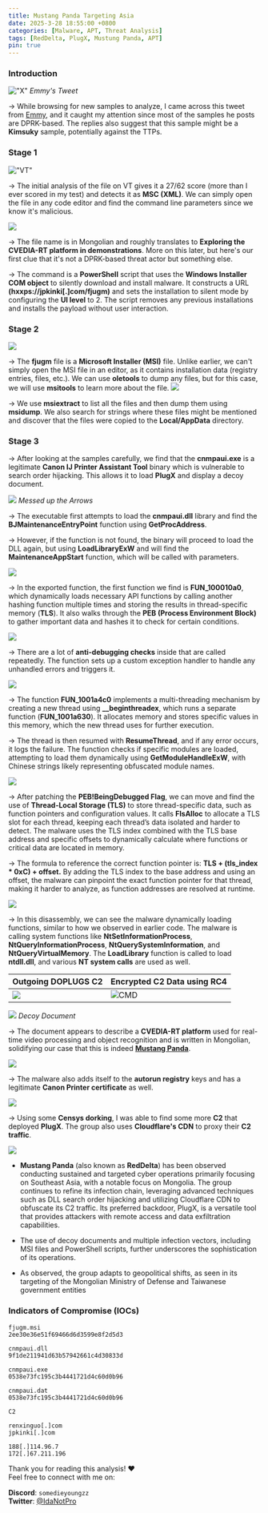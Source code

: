 ```yaml
---
title: Mustang Panda Targeting Asia
date: 2025-3-28 18:55:00 +0800
categories: [Malware, APT, Threat Analysis]
tags: [RedDelta, PlugX, Mustung Panda, APT]
pin: true
---
```


### Introduction
!["X"](https://cdn-images-1.medium.com/v2/resize:fit:800/1*jzxnni4yZRsIDuQ08Z8zJg.png "X")
*Emmy's Tweet*

&rarr; While browsing for new samples to analyze, I came across this tweet from [Emmy](https://x.com/byrne_emmy12099), and it caught my attention since most of the samples he posts are DPRK-based. The replies also suggest that this sample might be a **Kimsuky** sample, potentially against the TTPs.


### Stage 1
!["VT"](https://cdn-images-1.medium.com/v2/resize:fit:1200/1*cHhP3yun92OUZaWSVOmSFA.png)

&rarr; The initial analysis of the file on VT gives it a 27/62 score (more than I ever scored in my test) and detects it as **MSC (XML)**. We can simply open the file in any code editor and find the command line parameters since we know it's malicious.

![](https://cdn-images-1.medium.com/v2/resize:fit:800/1*8mHTTlPdrWbfwC-4TJRpnA.png)

&rarr; The file name is in Mongolian and roughly translates to **Exploring the CVEDIA-RT platform in demonstrations**. More on this later, but here's our first clue that it's not a DPRK-based threat actor but something else.

&rarr; The command is a **PowerShell** script that uses the **Windows Installer COM object** to silently download and install malware. It constructs a URL **(hxxps://jpkinki[.]com/fjugm)** and sets the installation to silent mode by configuring the **UI level** to 2. The script removes any previous installations and installs the payload without user interaction.


### Stage 2
![](https://cdn-images-1.medium.com/v2/resize:fit:1200/1*-Wr4_MAbfclKCMtYLkGdaw.png)

&rarr; The **fjugm** file is a **Microsoft Installer (MSI)** file. Unlike earlier, we can't simply open the MSI file in an editor, as it contains installation data (registry entries, files, etc.). We can use **oletools** to dump any files, but for this case, we will use **msitools** to learn more about the file.
![](https://cdn-images-1.medium.com/v2/resize:fit:800/1*zO67SFEqeokk_MEJsES9gw.png)

&rarr; We use **msiextract** to list all the files and then dump them using **msidump**. We also search for strings where these files might be mentioned and discover that the files were copied to the **Local/AppData** directory.

### Stage 3

&rarr; After looking at the samples carefully, we find that the **cnmpaui.exe** is a legitimate **Canon IJ Printer Assistant Tool** binary which is vulnerable to search order hijacking. This allows it to load **PlugX** and display a decoy document.

![](https://cdn-images-1.medium.com/v2/resize:fit:800/1*NvwXJcVpcNhZmfn2aT-8Xg.png)
*Messed up the Arrows*

&rarr; The executable first attempts to load the **cnmpaui.dll** library and find the **BJMaintenanceEntryPoint** function using **GetProcAddress**.

&rarr; However, if the function is not found, the binary will proceed to load the DLL again, but using **LoadLibraryExW** and will find the **MaintenanceAppStart** function, which will be called with parameters.

![](https://cdn-images-1.medium.com/v2/resize:fit:800/1*ahhaUH_Gsy3hdDdAZ86QIQ.png)

&rarr; In the exported function, the first function we find is **FUN_100010a0**, which dynamically loads necessary API functions by calling another hashing function multiple times and storing the results in thread-specific memory (**TLS**). It also walks through the **PEB (Process Environment Block)** to gather important data and hashes it to check for certain conditions.

![](https://cdn-images-1.medium.com/v2/resize:fit:800/1*Zqvc5rGlOlHzVS6HKAW7tA.png)

&rarr; There are a lot of **anti-debugging checks** inside that are called repeatedly. The function sets up a custom exception handler to handle any unhandled errors and triggers it.

![](https://cdn-images-1.medium.com/v2/resize:fit:800/1*7rmwGdfm0CjBIbBxCrXrNg.png)

&rarr; The function **FUN_1001a4c0** implements a multi-threading mechanism by creating a new thread using **__beginthreadex**, which runs a separate function (**FUN_1001a630**). It allocates memory and stores specific values in this memory, which the new thread uses for further execution.

&rarr; The thread is then resumed with **ResumeThread**, and if any error occurs, it logs the failure. The function checks if specific modules are loaded, attempting to load them dynamically using **GetModuleHandleExW**, with Chinese strings likely representing obfuscated module names.	

![](https://cdn-images-1.medium.com/v2/resize:fit:1200/1*rTJms9ZDO1D_VpvKbvlZyQ.png)

&rarr; After patching the **PEB!BeingDebugged Flag**, we can move and find the use of **Thread-Local Storage (TLS)** to store thread-specific data, such as function pointers and configuration values. It calls **FlsAlloc** to allocate a TLS slot for each thread, keeping each thread’s data isolated and harder to detect. The malware uses the TLS index combined with the TLS base address and specific offsets to dynamically calculate where functions or critical data are located in memory. 

&rarr; The formula to reference the correct function pointer is:
**TLS + (tls_index * 0xC) + offset.** By adding the TLS index to the base address and using an offset, the malware can pinpoint the exact function pointer for that thread, making it harder to analyze, as function addresses are resolved at runtime.

![](https://cdn-images-1.medium.com/v2/resize:fit:1200/1*6bRzo3Zz_nj3L5zEmi4J1w.png)

&rarr; In this disassembly, we can see the malware dynamically loading functions, similar to how we observed in earlier code. The malware is calling system functions like **NtSetInformationProcess**, **NtQueryInformationProcess**, **NtQuerySystemInformation**, and **NtQueryVirtualMemory**. The **LoadLibrary** function is called to load **ntdll.dll**, and various **NT system calls** are used as well.

| **Outgoing DOPLUGS C2** | **Encrypted C2 Data using RC4** |
|-----------------------------|-------------------------|
| ![](https://cdn-images-1.medium.com/v2/resize:fit:800/1*n8iPzkcqceuyqRWYbtbjBw.png) | ![CMD](https://cdn-images-1.medium.com/v2/resize:fit:800/1*-IEoWndh6jndlo3dEJtlyg.png) |

![](https://cdn-images-1.medium.com/v2/resize:fit:800/1*tKTSIGBqHDHgPYvzPBuxSQ.png)
*Decoy Document*

&rarr; The document appears to describe a **CVEDIA-RT platform** used for real-time video processing and object recognition and is written in Mongolian, solidifying our case that this is indeed [**Mustang Panda**](https://go.recordedfuture.com/hubfs/reports/cta-cn-2025-0109.pdf).

![](https://cdn-images-1.medium.com/v2/resize:fit:2560/1*P7rKvAfKkbrjrOUy8Jcang.png)

&rarr; The malware also adds itself to the **autorun registry** keys and has a legitimate **Canon Printer certificate** as well.	

![](https://cdn-images-1.medium.com/v2/resize:fit:800/1*vdQ_yNJQtUq3689Pj9IpqA.png)

&rarr; Using some **Censys dorking**, I was able to find some more **C2** that deployed **PlugX**. The group also uses **Cloudflare's CDN** to proxy their **C2 traffic**.	

![](https://cdn-images-1.medium.com/v2/resize:fit:800/1*EYC6KYnFBWUY5_XPuMDK5A.jpeg)

- **Mustang Panda** (also known as **RedDelta**) has been observed conducting sustained and targeted cyber operations primarily focusing on Southeast Asia, with a notable focus on Mongolia. The group continues to refine its infection chain, leveraging advanced techniques such as DLL search order hijacking and utilizing Cloudflare CDN to obfuscate its C2 traffic. Its preferred backdoor, PlugX, is a versatile tool that provides attackers with remote access and data exfiltration capabilities.

- The use of decoy documents and multiple infection vectors, including MSI files and PowerShell scripts, further underscores the sophistication of its operations.

- As observed, the group adapts to geopolitical shifts, as seen in its targeting of the Mongolian Ministry of Defense and Taiwanese government entities

### Indicators of Compromise (IOCs)

```
fjugm.msi
2ee30e36e51f69466d6d3599e8f2d5d3

cnmpaui.dll
9f1de211941d63b57942661c4d30833d

cnmpaui.exe
0538e73fc195c3b4441721d4c60d0b96

cnmpaui.dat
0538e73fc195c3b4441721d4c60d0b96

C2

renxinguo[.]com
jpkinki[.]com

188[.]114.96.7
172[.]67.211.196

```


Thank you for reading this analysis! ❤️  
Feel free to connect with me on:  

**Discord**: `somedieyoungzz`  
**Twitter**: [@IdaNotPro](https://twitter.com/IdaNotPro)
